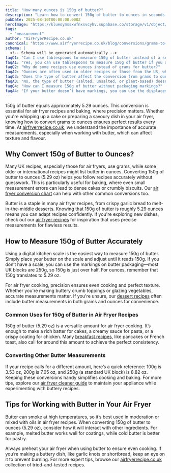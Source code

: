 ```yaml
---
title: "How many ounces is 150g of butter?"
description: "Learn how to convert 150g of butter to ounces in seconds with our simple guide. Perfect for air fryer recipes and precise baking measurements."
pubDate: 2025-08-10T00:00:00.000Z
heroImage: "https://klueoymssxwfnxsvcyhv.supabase.co/storage/v1/object/public/Shmucket/how-many-ounces-is-150g-of-butter.webp"
tags:
  - "measurement"
author: "AirFryerRecipe.co.uk"
canonical: "https://www.airfryerrecipe.co.uk/blog/conversions/grams-to-ounces/how-many-ounces-is-150g-of-butter"
schema: |
  <!-- Schema will be generated automatically -->
faqQ1: "Can I use tablespoons to measure 150g of butter instead of a scale?"
faqA1: "Yes, you can use tablespoons to measure 150g of butter if you don’t have a scale. One tablespoon of butter is roughly 14g, so 150g would be about 10.5 tablespoons. However, using a scale is more accurate, especially for baking where precision matters."
faqQ2: "Why do some recipes use ounces instead of grams for butter?"
faqA2: "Ounces are often used in older recipes or those from the US, where imperial measurements are more common. Grams are standard in the UK and Europe, so converting 150g of butter to ounces (5.29 oz) helps when following international recipes or using vintage cookbooks."
faqQ3: "Does the type of butter affect the conversion from grams to ounces?"
faqA3: "No, the type of butter (salted, unsalted, or plant-based) doesn’t affect the weight conversion. 150g of any butter will always be approximately 5.29 ounces. However, the fat content may vary slightly, which could impact recipe results."
faqQ4: "How can I measure 150g of butter without packaging markings?"
faqA4: "If your butter doesn’t have markings, you can use the displacement method. Fill a measuring jug with water, note the level, then add butter until the water rises by 150ml (since 1g of butter roughly equals 1ml in volume). This gives you 150g, or 5.29 ounces."
---
```

<p>150g of butter equals approximately 5.29 ounces. This conversion is essential for air fryer recipes and baking, where precision matters. Whether you're whipping up a cake or preparing a savoury dish in your air fryer, knowing how to convert grams to ounces ensures perfect results every time. At <a href=https://www.airfryerrecipe.co.uk>airfryerrecipe.co.uk</a>, we understand the importance of accurate measurements, especially when working with butter, which can affect texture and flavour.</p>

<h2>Why Convert 150g of Butter to Ounces?</h2>
<p>Many UK recipes, especially those for air fryers, use grams, while some older or international recipes might list butter in ounces. Converting 150g of butter to ounces (5.29 oz) helps you follow recipes accurately without guesswork. This is particularly useful for baking, where even small measurement errors can lead to dense cakes or crumbly biscuits. Our <a href=https://www.airfryerrecipe.co.uk/air-fryer-conversion-chart>air fryer conversion chart</a> can help with other common conversions too.</p>
<p>Butter is a staple in many air fryer recipes, from crispy garlic bread to melt-in-the-middle desserts. Knowing that 150g of butter is roughly 5.29 ounces means you can adapt recipes confidently. If you're exploring new dishes, check out our <a href=https://www.airfryerrecipe.co.uk/recipes>air fryer recipes</a> for inspiration that uses precise measurements for flawless results.</p>

<h2>How to Measure 150g of Butter Accurately</h2>
<p>Using a digital kitchen scale is the easiest way to measure 150g of butter. Simply place your butter on the scale and adjust until it reads 150g. If you don’t have a scale, you can use the markings on butter packaging—most UK blocks are 250g, so 150g is just over half. For ounces, remember that 150g translates to 5.29 oz.</p>
<p>For air fryer cooking, precision ensures even cooking and perfect texture. Whether you're making buttery crumb toppings or glazing vegetables, accurate measurements matter. If you're unsure, our <a href=https://www.airfryerrecipe.co.uk/recipe-category/dessert>dessert recipes</a> often include butter measurements in both grams and ounces for convenience.</p>

<h3>Common Uses for 150g of Butter in Air Fryer Recipes</h3>
<p>150g of butter (5.29 oz) is a versatile amount for air fryer cooking. It’s enough to make a rich batter for cakes, a creamy sauce for pasta, or a crispy coating for chicken. Many <a href=https://www.airfryerrecipe.co.uk/recipe-category/breakfast>breakfast recipes</a>, like pancakes or French toast, also call for around this amount to achieve the perfect consistency.</p>

<h3>Converting Other Butter Measurements</h3>
<p>If your recipe calls for a different amount, here’s a quick reference: 100g is 3.53 oz, 200g is 7.05 oz, and 250g (a standard UK block) is 8.82 oz. Keeping these conversions handy simplifies cooking and baking. For more tips, explore our <a href=https://www.airfryerrecipe.co.uk/air-fryer-cleaner>air fryer cleaner guide</a> to maintain your appliance while experimenting with buttery recipes.</p>

<h2>Tips for Working with Butter in Your Air Fryer</h2>
<p>Butter can smoke at high temperatures, so it’s best used in moderation or mixed with oils in air fryer recipes. When converting 150g of butter to ounces (5.29 oz), consider how it will interact with other ingredients. For example, melted butter works well for coatings, while cold butter is better for pastry.</p>
<p>Always preheat your air fryer when using butter to ensure even cooking. If you’re making a buttery dish, like garlic knots or shortbread, keep an eye on it to prevent burning. For more expert tips, browse our <a href=https://www.airfryerrecipe.co.uk>airfryerrecipe.co.uk</a> collection of tried-and-tested recipes.</p>

